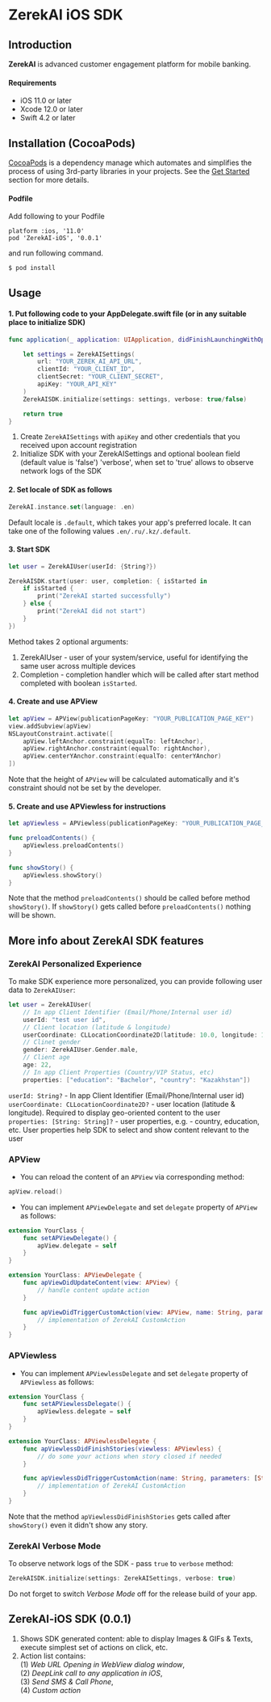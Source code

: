 # ZerekAI iOS SDK

## Introduction
**ZerekAI** is advanced customer engagement platform for mobile banking.

#### Requirements
- iOS 11.0 or later
- Xcode 12.0 or later
- Swift 4.2 or later


## Installation (CocoaPods)
[CocoaPods](http://cocoapods.org/) is a dependency manage which automates and simplifies the process of using 3rd-party libraries in your projects. See the [Get Started](http://cocoapods.org/#get_started) section for more details.

#### Podfile
Add following to your Podfile
```
platform :ios, '11.0'
pod 'ZerekAI-iOS', '0.0.1'
```
and run following command.

```bash
$ pod install
```

## Usage

#### 1. Put following code to your AppDelegate.swift file (or in any suitable place to initialize SDK)
```swift
func application(_ application: UIApplication, didFinishLaunchingWithOptions launchOptions: [UIApplication.LaunchOptionsKey: Any]?) -> Bool {

    let settings = ZerekAISettings(
        url: "YOUR_ZEREK_AI_API_URL",
        clientId: "YOUR_CLIENT_ID",
        clientSecret: "YOUR_CLIENT_SECRET",
        apiKey: "YOUR_API_KEY"
    )
    ZerekAISDK.initialize(settings: settings, verbose: true/false)

    return true
}
```
1. Create ```ZerekAISettings``` with ```apiKey``` and other credentials that you received upon account registration
2. Initialize SDK with your ZerekAISettings and optional boolean field (default value is 'false') 'verbose', when set to 'true' allows to observe network logs of the SDK

#### 2. Set locale of SDK as follows
```swift
ZerekAI.instance.set(language: .en)
```
Default locale is `.default`, which takes your app's preferred locale.
It can take one of the following values `.en/.ru/.kz/.default`.

#### 3. Start SDK
```swift
let user = ZerekAIUser(userId: {String?})

ZerekAISDK.start(user: user, completion: { isStarted in
    if isStarted {
        print("ZerekAI started successfully")
    } else {
        print("ZerekAI did not start")
    }
})
```
Method takes 2 optional arguments:
1) ZerekAIUser - user of your system/service, useful for identifying the same user across multiple devices 
2) Completion - completion handler which will be called after start method completed with boolean `isStarted`.

#### 4. Create and use APView
```swift
let apView = APView(publicationPageKey: "YOUR_PUBLICATION_PAGE_KEY")
view.addSubview(apView)
NSLayoutConstraint.activate([
    apView.leftAnchor.constraint(equalTo: leftAnchor),
    apView.rightAnchor.constraint(equalTo: rightAnchor),
    apView.centerYAnchor.constraint(equalTo: centerYAnchor)
])
```
Note that the height of `APView` will be calculated automatically and it's constraint should not be set by the developer.

#### 5. Create and use APViewless for instructions
```swift
let apViewless = APViewless(publicationPageKey: "YOUR_PUBLICATION_PAGE_KEY")

func preloadContents() {
    apViewless.preloadContents()
}

func showStory() {
    apViewless.showStory()
}
```
Note that the method ```preloadContents()``` should be called  before method ```showStory()```. If ```showStory()``` gets called before ```preloadContents()``` nothing will be shown.


## More info about ZerekAI SDK features
### ZerekAI Personalized Experience
To make SDK experience more personalized, you can provide following user data to `ZerekAIUser`:
```swift
let user = ZerekAIUser(
    // In app Client Identifier (Email/Phone/Internal user id)
    userId: "test user id",
    // Client location (latitude & longitude)
    userCoordinate: CLLocationCoordinate2D(latitude: 10.0, longitude: 123.0),
    // Clinet gender
    gender: ZerekAIUser.Gender.male,
    // Client age
    age: 22,
    // In app Client Properties (Country/VIP Status, etc)
    properties: ["education": "Bachelor", "country": "Kazakhstan"])
```
`userId: String?` - In app Client Identifier (Email/Phone/Internal user id)\
`userCoordinate: CLLocationCoordinate2D?` - user location (latitude & longitude). Required to display geo-oriented content to the user\
`properties: [String: String]?` - user properties, e.g. - country, education, etc. User properties help SDK to select and show content relevant to the user

### APView
* You can reload the content of an `APView` via corresponding method:
```swift
apView.reload()
```
* You can implement `APViewDelegate` and set `delegate` property of `APView` as follows:
```swift
extension YourClass {
    func setAPViewDelegate() {
        apView.delegate = self
    }
}

extension YourClass: APViewDelegate {
    func apViewDidUpdateContent(view: APView) {
        // handle content update action
    }

    func apViewDidTriggerCustomAction(view: APView, name: String, parameters: [String : Any]) {
        // implementation of ZerekAI CustomAction
    }
}
```

### APViewless
* You can implement `APViewlessDelegate` and set `delegate` property of `APViewless` as follows:
```swift
extension YourClass {
    func setAPViewlessDelegate() {
        apViewless.delegate = self
    }
}

extension YourClass: APViewlessDelegate {
    func apViewlessDidFinishStories(viewless: APViewless) {
        // do some your actions when story closed if needed
    }

    func apViewlessDidTriggerCustomAction(name: String, parameters: [String: Any]) {
        // implementation of ZerekAI CustomAction
    }
}
```
Note that the method ```apViewlessDidFinishStories``` gets called after ```showStory()``` even it didn't show any story.

### ZerekAI Verbose Mode
To observe network logs of the SDK - pass `true` to `verbose` method:
```swift
ZerekAISDK.initialize(settings: ZerekAISettings, verbose: true)
```
Do not forget to switch *Verbose Mode* off for the release build of your app.

## ZerekAI-iOS SDK (0.0.1)
1) Shows SDK generated content: able to display Images & GIFs & Texts, execute simplest set of actions on click, etc.
2) Action list contains:\
(1) *Web URL Opening in WebView dialog window*,\
(2) *DeepLink call to any application in iOS*,\
(3) *Send SMS & Call Phone*,\
(4) *Custom action*
